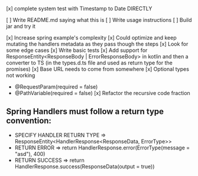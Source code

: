 [x] complete system test with Timestamp to Date DIRECTLY

[ ] Write README.md saying what this is
[ ] Write usage instructions
[ ] Build jar and try it

[x] Increase spring example's complexity
[x] Could optimize and keep mutating the handlers metadata as they pass though the steps
[x] Look for some edge cases
[x] Write basic tests
[x] Add support for ResponseEntity<ResponseBody | ErrorResponseBody> in kotlin and then a converter to TS (in the
types.d.ts file and used as return type for the promises)
[x] Base URL needs to come from somewhere
[x] Optional types not working

- @RequestParam(required = false)
- @PathVariable(required = false)
  [x] Refactor the recursive code fraction

## Spring Handlers must follow a return type convention:

- SPECIFY HANDLER RETURN TYPE => ResponseEntity<HandlerResponse<ResponseData, ErrorType>>
- RETURN ERROR => return HandlerResponse.error(ErrorType(message = "asd"), 400)
- RETURN SUCCESS => return HandlerResponse.success(ResponseData(output = true))
